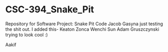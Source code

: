 # CSC-394_Snake_Pit
Repository for Software Project: Snake Pit Code
Jacob Gasyna just testing the shit out.
I added this- Keaton Zonca
Wenchi Sun
Adam Gruszczynski trying to look cool :)

Aakif